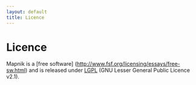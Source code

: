 ```yaml
---
layout: default
title: Licence
---
```



# Licence

Mapnik is a [free software] (http://www.fsf.org/licensing/essays/free-sw.html) and is released under [LGPL](http://www.gnu.org/licenses/old-licenses/lgpl-2.1.txt) (GNU Lesser General Public Licence v2.1).


